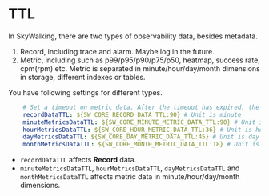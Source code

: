 # TTL
In SkyWalking, there are two types of observability data, besides metadata.
1. Record, including trace and alarm. Maybe log in the future.
1. Metric, including such as p99/p95/p90/p75/p50, heatmap, success rate, cpm(rpm) etc.
Metric is separated in minute/hour/day/month dimensions in storage, different indexes or tables.

You have following settings for different types.
```yaml
    # Set a timeout on metric data. After the timeout has expired, the metric data will automatically be deleted.
    recordDataTTL: ${SW_CORE_RECORD_DATA_TTL:90} # Unit is minute
    minuteMetricsDataTTL: ${SW_CORE_MINUTE_METRIC_DATA_TTL:90} # Unit is minute
    hourMetricsDataTTL: ${SW_CORE_HOUR_METRIC_DATA_TTL:36} # Unit is hour
    dayMetricsDataTTL: ${SW_CORE_DAY_METRIC_DATA_TTL:45} # Unit is day
    monthMetricsDataTTL: ${SW_CORE_MONTH_METRIC_DATA_TTL:18} # Unit is month
```

- `recordDataTTL` affects **Record** data.
- `minuteMetricsDataTTL`, `hourMetricsDataTTL`, `dayMetricsDataTTL` and `monthMetricsDataTTL` affects
metric data in minute/hour/day/month dimensions.